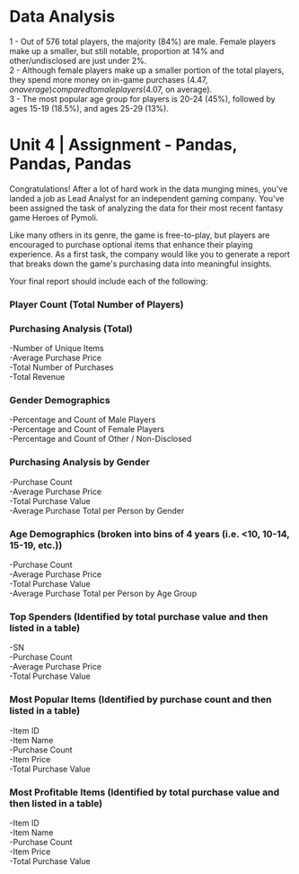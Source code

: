 # Data Analysis
1 - Out of 576 total players, the majority (84%) are male. Female players make up a smaller, but still notable, proportion at 14% and other/undisclosed are just under 2%. <br>
2 - Although female players make up a smaller portion of the total players, they spend more money on in-game purchases ($4.47, on average) compared to male players ($4.07, on average). <br>
3 - The most popular age group for players is 20-24 (45%), followed by ages 15-19 (18.5%), and ages 25-29 (13%).

# Unit 4 | Assignment - Pandas, Pandas, Pandas
Congratulations! After a lot of hard work in the data munging mines, you've landed a job as Lead Analyst for an independent gaming company. You've been assigned the task of analyzing the data for their most recent fantasy game Heroes of Pymoli.

Like many others in its genre, the game is free-to-play, but players are encouraged to purchase optional items that enhance their playing experience. As a first task, the company would like you to generate a report that breaks down the game's purchasing data into meaningful insights.

Your final report should include each of the following:

### Player Count (Total Number of Players)

### Purchasing Analysis (Total)<br>
-Number of Unique Items<br>
-Average Purchase Price<br>
-Total Number of Purchases<br>
-Total Revenue<br>

### Gender Demographics<br>
-Percentage and Count of Male Players<br>
-Percentage and Count of Female Players<br>
-Percentage and Count of Other / Non-Disclosed<br>

### Purchasing Analysis by Gender<br>
-Purchase Count<br>
-Average Purchase Price<br>
-Total Purchase Value<br>
-Average Purchase Total per Person by Gender<br>

### Age Demographics (broken into bins of 4 years (i.e. <10, 10-14, 15-19, etc.))<br>
-Purchase Count<br>
-Average Purchase Price<br>
-Total Purchase Value<br>
-Average Purchase Total per Person by Age Group<br>

### Top Spenders (Identified by total purchase value and then listed in a table) <br>
-SN<br>
-Purchase Count<br>
-Average Purchase Price<br>
-Total Purchase Value<br>

### Most Popular Items (Identified by purchase count and then listed in a table)<br>
-Item ID<br>
-Item Name<br>
-Purchase Count<br>
-Item Price<Br>
-Total Purchase Value<br>

### Most Profitable Items (Identified by total purchase value and then listed in a table)<br>
-Item ID<br>
-Item Name<br>
-Purchase Count<br>
-Item Price<br>
-Total Purchase Value<br>
